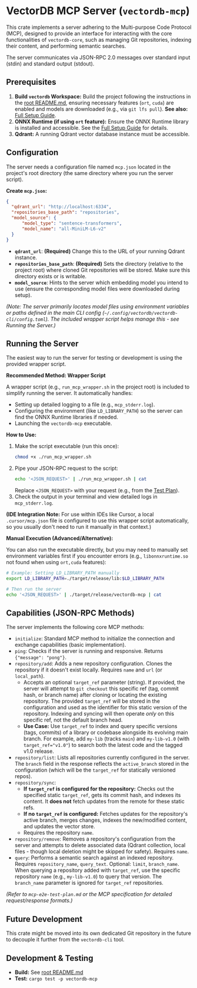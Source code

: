 # VectorDB MCP Server (`vectordb-mcp`)

This crate implements a server adhering to the Multi-purpose Code Protocol (MCP), designed to provide an interface for interacting with the core functionalities of `vectordb-core`, such as managing Git repositories, indexing their content, and performing semantic searches.

The server communicates via JSON-RPC 2.0 messages over standard input (stdin) and standard output (stdout).

## Prerequisites

1.  **Build `vectordb` Workspace:** Build the project following the instructions in the [root README.md](../../README.md), ensuring necessary features (`ort`, `cuda`) are enabled and models are downloaded (e.g., via `git lfs pull`). **See also:** [Full Setup Guide](../../docs/SETUP.md).
2.  **ONNX Runtime (if using `ort` feature):** Ensure the ONNX Runtime library is installed and accessible. See the [Full Setup Guide](../../docs/SETUP.md) for details.
3.  **Qdrant:** A running Qdrant vector database instance must be accessible.

## Configuration

The server needs a configuration file named `mcp.json` located in the project's root directory (the same directory where you run the server script).

**Create `mcp.json`:**

```json
{
  "qdrant_url": "http://localhost:6334",
  "repositories_base_path": "repositories",
  "model_source": {
      "model_type": "sentence-transformers",
      "model_name": "all-MiniLM-L6-v2"
  }
}
```

*   **`qdrant_url`**: **(Required)** Change this to the URL of your running Qdrant instance.
*   **`repositories_base_path`**: **(Required)** Sets the directory (relative to the project root) where cloned Git repositories will be stored. Make sure this directory exists or is writable.
*   **`model_source`**: Hints to the server which embedding model you intend to use (ensure the corresponding model files were downloaded during setup).

*(Note: The server primarily locates model files using environment variables or paths defined in the main CLI config (`~/.config/vectordb/vectordb-cli/config.toml`). The included wrapper script helps manage this - see Running the Server.)*

## Running the Server

The easiest way to run the server for testing or development is using the provided wrapper script.

**Recommended Method: Wrapper Script**

A wrapper script (e.g., `run_mcp_wrapper.sh` in the project root) is included to simplify running the server. It automatically handles:
*   Setting up detailed logging to a file (e.g., `mcp_stderr.log`).
*   Configuring the environment (like `LD_LIBRARY_PATH`) so the server can find the ONNX Runtime libraries if needed.
*   Launching the `vectordb-mcp` executable.

**How to Use:**

1.  Make the script executable (run this once):
    ```bash
    chmod +x ./run_mcp_wrapper.sh 
    ```
2.  Pipe your JSON-RPC request to the script:
    ```bash
    echo '<JSON_REQUEST>' | ./run_mcp_wrapper.sh | cat
    ```
    Replace `<JSON_REQUEST>` with your request (e.g., from the [Test Plan](./mcp-e2e-test-plan.md)).
3.  Check the output in your terminal and view detailed logs in `mcp_stderr.log`.

**(IDE Integration Note:** For use within IDEs like Cursor, a local `.cursor/mcp.json` file is configured to use this wrapper script automatically, so you usually don't need to run it manually in that context.)

**Manual Execution (Advanced/Alternative):**

You can also run the executable directly, but you may need to manually set environment variables first if you encounter errors (e.g., `libonnxruntime.so` not found when using `ort,cuda` features):

```bash
# Example: Setting LD_LIBRARY_PATH manually
export LD_LIBRARY_PATH=./target/release/lib:$LD_LIBRARY_PATH 

# Then run the server
echo '<JSON_REQUEST>' | ./target/release/vectordb-mcp | cat
```

## Capabilities (JSON-RPC Methods)

The server implements the following core MCP methods:

*   `initialize`: Standard MCP method to initialize the connection and exchange capabilities (basic implementation).
*   `ping`: Checks if the server is running and responsive. Returns `{"message": "pong"}`.
*   `repository/add`: Adds a new repository configuration. Clones the repository if it doesn't exist locally. Requires `name` and `url` (or `local_path`).
    *   Accepts an optional `target_ref` parameter (string). If provided, the server will attempt to `git checkout` this specific ref (tag, commit hash, or branch name) after cloning or locating the existing repository. The provided `target_ref` will be stored in the configuration and used as the identifier for this static version of the repository. Indexing and syncing will then operate *only* on this specific ref, not the default branch head.
    *   **Use Case:** Use `target_ref` to index and query specific versions (tags, commits) of a library or codebase alongside its evolving main branch. For example, add `my-lib` (tracks `main`) and `my-lib-v1.0` (with `target_ref="v1.0"`) to search both the latest code and the tagged v1.0 release.
*   `repository/list`: Lists all repositories currently configured in the server. The `branch` field in the response reflects the `active_branch` stored in the configuration (which will be the `target_ref` for statically versioned repos).
*   `repository/sync`:
    *   **If `target_ref` is configured for the repository:** Checks out the specified static `target_ref`, gets its commit hash, and indexes its content. It **does not** fetch updates from the remote for these static refs.
    *   **If no `target_ref` is configured:** Fetches updates for the repository's active branch, merges changes, indexes the new/modified content, and updates the vector store.
    *   Requires the repository `name`.
*   `repository/remove`: Removes a repository's configuration from the server and attempts to delete associated data (Qdrant collection, local files - though local deletion might be skipped for safety). Requires `name`.
*   `query`: Performs a semantic search against an indexed repository. Requires `repository_name`, `query_text`. Optional: `limit`, `branch_name`. When querying a repository added with `target_ref`, use the specific repository `name` (e.g., `my-lib-v1.0`) to query that version. The `branch_name` parameter is ignored for `target_ref` repositories.

*(Refer to `mcp-e2e-test-plan.md` or the MCP specification for detailed request/response formats.)*

## Future Development

This crate might be moved into its own dedicated Git repository in the future to decouple it further from the `vectordb-cli` tool.

## Development & Testing

*   **Build:** See [root README.md](../../README.md)
*   **Test:** `cargo test -p vectordb-mcp` 
